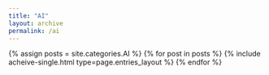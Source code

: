 ```yaml
---
title: "AI"
layout: archive
permalink: /ai
---
```


{% assign posts = site.categories.AI %}
{% for post in posts %} {% include acheive-single.html type=page.entries_layout %} {% endfor %}
